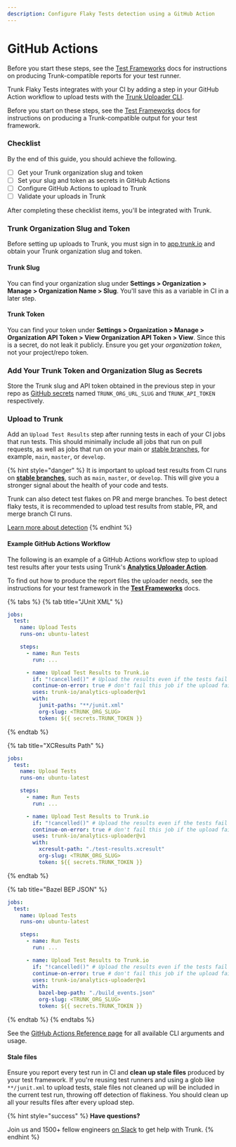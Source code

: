 ```yaml
---
description: Configure Flaky Tests detection using a GitHub Action
---
```


# GitHub Actions

Before you start these steps, see the [Test Frameworks](../frameworks/) docs for instructions on producing Trunk-compatible reports for your test runner.

Trunk Flaky Tests integrates with your CI by adding a step in your GitHub Action workflow to upload tests with the [Trunk Uploader CLI](../../uploader.md).

Before you start on these steps, see the [Test Frameworks](../frameworks/) docs for instructions on producing a Trunk-compatible output for your test framework.

### Checklist

By the end of this guide, you should achieve the following.

* [ ] Get your Trunk organization slug and token
* [ ] Set your slug and token as secrets in GitHub Actions
* [ ] Configure GitHub Actions to upload to Trunk
* [ ] Validate your uploads in Trunk

After completing these checklist items, you'll be integrated with Trunk.&#x20;

### Trunk Organization Slug and Token

Before setting up uploads to Trunk, you must sign in to [app.trunk.io](https://app.trunk.io/login?intent=flaky%20tests) and obtain your Trunk organization slug and token.

#### Trunk Slug

You can find your organization slug under **Settings > Organization > Manage > Organization Name > Slug**. You'll save this as a variable in CI in a later step.

#### Trunk Token

You can find your token under **Settings > Organization > Manage > Organization API Token > View Organization API Token > View**. Since this is a secret, do not leak it publicly. Ensure you get your _organization token_, not your project/repo token.

### Add Your Trunk Token and Organization Slug as Secrets

Store the Trunk slug and API token obtained in the previous step in your repo as [GitHub secrets](https://docs.github.com/en/actions/security-guides/using-secrets-in-github-actions) named `TRUNK_ORG_URL_SLUG` and `TRUNK_API_TOKEN` respectively.

### Upload to Trunk

Add an `Upload Test Results` step after running tests in each of your CI jobs that run tests. This should minimally include all jobs that run on pull requests, as well as jobs that run on your main or [stable branches](../../detection.md#stable-branches), for example, `main`, `master`, or `develop`.

{% hint style="danger" %}
It is important to upload test results from CI runs on [**stable branches**](../../detection.md#stable-branches), such as `main`, `master`, or `develop`. This will give you a stronger signal about the health of your code and tests.

Trunk can also detect test flakes on PR and merge branches. To best detect flaky tests, it is recommended to upload test results from stable, PR, and merge branch CI runs.

[Learn more about detection](../../detection.md)
{% endhint %}

#### Example GitHub Actions Workflow

The following is an example of a GitHub Actions workflow step to upload test results after your tests using Trunk's [**Analytics Uploader Action**](https://github.com/trunk-io/analytics-uploader).

To find out how to produce the report files the uploader needs, see the instructions for your test framework in the [**Test Frameworks**](../frameworks/) docs.

{% tabs %}
{% tab title="JUnit XML" %}
```yaml
jobs:
  test:
    name: Upload Tests
    runs-on: ubuntu-latest

    steps:
      - name: Run Tests
        run: ...

      - name: Upload Test Results to Trunk.io
        if: "!cancelled()" # Upload the results even if the tests fail
        continue-on-error: true # don't fail this job if the upload fails
        uses: trunk-io/analytics-uploader@v1
        with:
          junit-paths: "**/junit.xml"        
          org-slug: <TRUNK_ORG_SLUG>
          token: ${{ secrets.TRUNK_TOKEN }}

```
{% endtab %}

{% tab title="XCResults Path" %}
```yaml
jobs:
  test:
    name: Upload Tests
    runs-on: ubuntu-latest

    steps:
      - name: Run Tests
        run: ...

      - name: Upload Test Results to Trunk.io
        if: "!cancelled()" # Upload the results even if the tests fail
        continue-on-error: true # don't fail this job if the upload fails
        uses: trunk-io/analytics-uploader@v1
        with:
          xcresult-path: "./test-results.xcresult"        
          org-slug: <TRUNK_ORG_SLUG>
          token: ${{ secrets.TRUNK_TOKEN }}
```
{% endtab %}

{% tab title="Bazel BEP JSON" %}
```yaml
jobs:
  test:
    name: Upload Tests
    runs-on: ubuntu-latest

    steps:
      - name: Run Tests
        run: ...

      - name: Upload Test Results to Trunk.io
        if: "!cancelled()" # Upload the results even if the tests fail
        continue-on-error: true # don't fail this job if the upload fails
        uses: trunk-io/analytics-uploader@v1
        with:
          bazel-bep-path: "./build_events.json"        
          org-slug: <TRUNK_ORG_SLUG>
          token: ${{ secrets.TRUNK_TOKEN }}
```
{% endtab %}
{% endtabs %}

See the [GitHub Actions Reference page](https://github.com/trunk-io/analytics-uploader) for all available CLI arguments and usage.

#### Stale files

Ensure you report every test run in CI and **clean up stale files** produced by your test framework. If you're reusing test runners and using a glob like `**/junit.xml` to upload tests, stale files not cleaned up will be included in the current test run, throwing off detection of flakiness. You should clean up all your results files after every upload step.

{% hint style="success" %}
**Have questions?**

Join us and 1500+ fellow engineers [on Slack](https://slack.trunk.io/) to get help with Trunk.
{% endhint %}
